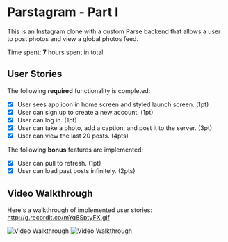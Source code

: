 # Parstagram - Part I

This is an Instagram clone with a custom Parse backend that allows a user to post photos and view a global photos feed.

Time spent: **7** hours spent in total

## User Stories

The following **required** functionality is completed:

- [x] User sees app icon in home screen and styled launch screen. (1pt)
- [x] User can sign up to create a new account. (1pt)
- [x] User can log in. (1pt)
- [x] User can take a photo, add a caption, and post it to the server. (3pt)
- [x] User can view the last 20 posts. (4pts)

The following **bonus** features are implemented:

- [x] User can pull to refresh. (1pt)
- [x] User can load past posts infinitely. (2pts)

## Video Walkthrough

Here's a walkthrough of implemented user stories:  http://g.recordit.co/mYq8SptyFX.gif

<p float="left"> <img src='http://g.recordit.co/e0Y8TLSsBF.gif' title='Video Walkthrough' width='' alt='Video Walkthrough' />
<img src='http://g.recordit.co/mYq8SptyFX.gif' title='Video Walkthrough' width='' alt='Video Walkthrough' /> </p>
